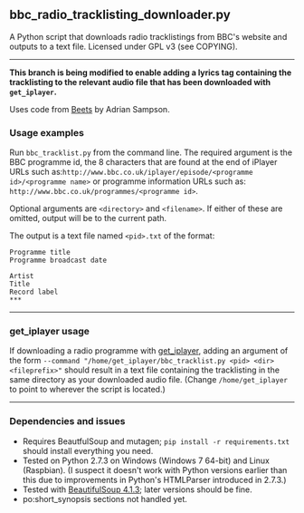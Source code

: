 ## bbc_radio_tracklisting_downloader.py
A Python script that downloads radio tracklistings from BBC's website and outputs to a text file.
Licensed under GPL v3 (see COPYING).
***

**This branch is being modified to enable adding a lyrics tag containing the tracklisting to the relevant audio file that has been downloaded with `get_iplayer`.**

Uses code from [Beets](https://github.com/sampsyo/beets) by Adrian Sampson.

### Usage examples
Run `bbc_tracklist.py` from the command line. The required argument is the BBC programme id, the 8 characters that are found at the end of iPlayer URLs such as:`http://www.bbc.co.uk/iplayer/episode/<programme id>/<programme name>` or programme information URLs such as: `http://www.bbc.co.uk/programmes/<programme id>`. 

Optional arguments are `<directory>` and `<filename>`. If either of these are omitted, output will be to the current path.

The output is a text file named `<pid>.txt` of the format:

`Programme title`    
`Programme broadcast date`    
  
`Artist`  
`Title`  
`Record label`  
`***`
***
### get_iplayer usage
If downloading a radio programme with [get_iplayer](http://www.infradead.org/get_iplayer/html/get_iplayer.html), adding an argument of the form `--command "/home/get_iplayer/bbc_tracklist.py <pid> <dir> <fileprefix>"` should result in a text file containing the tracklisting in the same directory as your downloaded audio file. (Change `/home/get_iplayer` to point to wherever the script is located.)
***
### Dependencies and issues
* Requires BeautfulSoup and mutagen; `pip install -r requirements.txt` should install everything you need.
* Tested on Python 2.7.3 on Windows (Windows 7 64-bit) and Linux (Raspbian). (I suspect it doesn't work with Python versions earlier than this due to improvements in Python's HTMLParser introduced in 2.7.3.)
* Tested with [BeautifulSoup 4.1.3](http://www.crummy.com/software/BeautifulSoup/); later versions should be fine.
* po:short_synopsis sections not handled yet.
